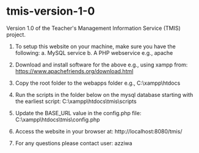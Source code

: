 # tmis-version-1-0
Version 1.0 of the Teacher's Management Information Service (TMIS) project.

1. To setup this website on your machine, make sure you have the following:
a. MySQL service
b. A PHP webservice e.g., apache

2. Download and install software for the above e.g., using xampp from:
https://www.apachefriends.org/download.html

3. Copy the root folder to the webapps folder e.g., 
C:\xampp\htdocs

4. Run the scripts in the folder below on the mysql database starting with the earliest script:
C:\xampp\htdocs\tmis\scripts

5. Update the BASE_URL value in the config.php file:
C:\xampp\htdocs\tmis\config.php

6. Access the website in your browser at:
http://localhost:8080/tmis/

7. For any questions please contact user: azziwa
